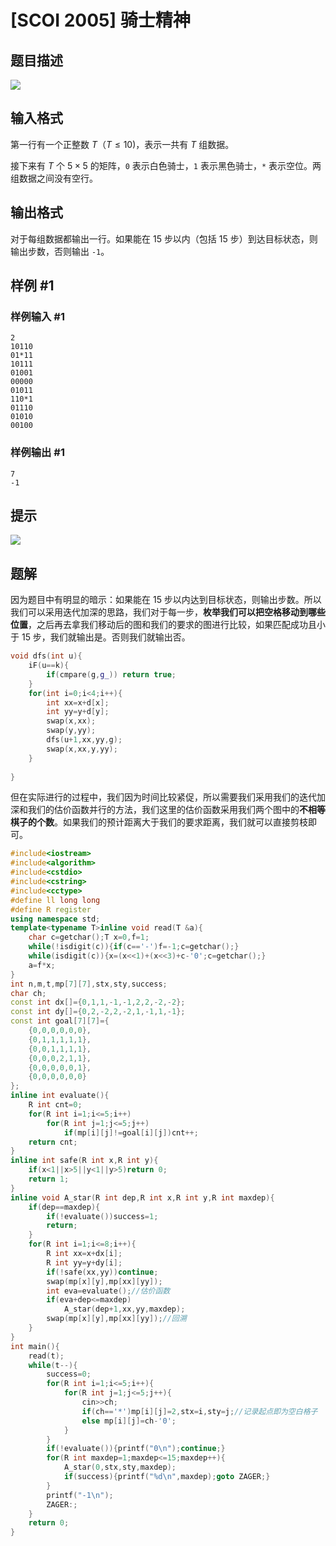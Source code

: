 # [SCOI 2005] 骑士精神

## 题目描述

![](https://cdn.luogu.com.cn/upload/pic/1389.png)

## 输入格式

第一行有一个正整数 $T$（$T \le 10$)，表示一共有 $T$ 组数据。

接下来有 $T$ 个 $5 \times 5$ 的矩阵，`0` 表示白色骑士，`1` 表示黑色骑士，`*` 表示空位。两组数据之间没有空行。

## 输出格式

对于每组数据都输出一行。如果能在 $15$ 步以内（包括 $15$ 步）到达目标状态，则输出步数，否则输出 `-1`。

## 样例 #1

### 样例输入 #1

```
2
10110
01*11
10111
01001
00000
01011
110*1
01110
01010
00100
```

### 样例输出 #1

```
7
-1
```

## 提示

![](https://cdn.luogu.com.cn/upload/pic/1390.png)

## 题解
因为题目中有明显的暗示：如果能在 15 步以内达到目标状态，则输出步数。所以我们可以采用迭代加深的思路，我们对于每一步，**枚举我们可以把空格移动到哪些位置**，之后再去拿我们移动后的图和我们的要求的图进行比较，如果匹配成功且小于 15 步，我们就输出是。否则我们就输出否。

```cpp
void dfs(int u){
	iF(u==k){
		if(cmpare(g,g_)) return true;
	}
	for(int i=0;i<4;i++){
		int xx=x+d[x];
		int yy=y+d[y];
		swap(x,xx);
		swap(y,yy);
		dfs(u+1,xx,yy,g);
		swap(x,xx,y,yy);
	}
	
}
```

但在实际进行的过程中，我们因为时间比较紧促，所以需要我们采用我们的迭代加深和我们的估价函数并行的方法，我们这里的估价函数采用我们两个图中的**不相等棋子的个数**。如果我们的预计距离大于我们的要求距离，我们就可以直接剪枝即可。

```cpp
#include<iostream>
#include<algorithm>
#include<cstdio>
#include<cstring>
#include<cctype>
#define ll long long
#define R register
using namespace std;
template<typename T>inline void read(T &a){
    char c=getchar();T x=0,f=1;
    while(!isdigit(c)){if(c=='-')f=-1;c=getchar();}
    while(isdigit(c)){x=(x<<1)+(x<<3)+c-'0';c=getchar();}
    a=f*x;
}
int n,m,t,mp[7][7],stx,sty,success;
char ch;
const int dx[]={0,1,1,-1,-1,2,2,-2,-2};
const int dy[]={0,2,-2,2,-2,1,-1,1,-1};
const int goal[7][7]={
    {0,0,0,0,0,0},
    {0,1,1,1,1,1},
    {0,0,1,1,1,1},
    {0,0,0,2,1,1},
    {0,0,0,0,0,1},
    {0,0,0,0,0,0}
};
inline int evaluate(){
    R int cnt=0;
    for(R int i=1;i<=5;i++)
        for(R int j=1;j<=5;j++)
            if(mp[i][j]!=goal[i][j])cnt++;
    return cnt;
}
inline int safe(R int x,R int y){
    if(x<1||x>5||y<1||y>5)return 0;
    return 1;
}
inline void A_star(R int dep,R int x,R int y,R int maxdep){
    if(dep==maxdep){
        if(!evaluate())success=1;
        return;
    }
    for(R int i=1;i<=8;i++){
        R int xx=x+dx[i];
        R int yy=y+dy[i];
        if(!safe(xx,yy))continue;
        swap(mp[x][y],mp[xx][yy]);
        int eva=evaluate();//估价函数
        if(eva+dep<=maxdep)
            A_star(dep+1,xx,yy,maxdep);
        swap(mp[x][y],mp[xx][yy]);//回溯
    }
}
int main(){
    read(t);
    while(t--){
        success=0;
        for(R int i=1;i<=5;i++){
            for(R int j=1;j<=5;j++){
                cin>>ch;
                if(ch=='*')mp[i][j]=2,stx=i,sty=j;//记录起点即为空白格子
                else mp[i][j]=ch-'0';
            }
        }
        if(!evaluate()){printf("0\n");continue;}
        for(R int maxdep=1;maxdep<=15;maxdep++){
            A_star(0,stx,sty,maxdep);
            if(success){printf("%d\n",maxdep);goto ZAGER;}
        }
        printf("-1\n");
        ZAGER:;
    }
    return 0;
}
```